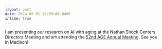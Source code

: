 ```yaml
---
layout: post
date: 2024-06-01 15:59:00-0400
inline: true
---
```



I am presenting our research on AI with aging at the Nathan Shock Centers Directors Meeting and am attending the [52nd AGE Annual Meeting](https://age.memberclicks.net/age-annual-meeting). See you in Madison!